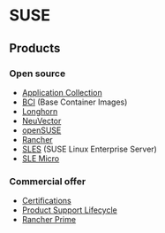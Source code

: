 # SUSE

## Products

### Open source

* [Application Collection](application-collection.md)
* [BCI](bci.md) (Base Container Images)
* [Longhorn](longhorn.md)
* [NeuVector](neuvector.md)
* [openSUSE](opensuse.md)
* [Rancher](rancher.md)
* [SLES](sles.md) (SUSE Linux Enterprise Server)
* [SLE Micro](sle-micro.md)

### Commercial offer

* [Certifications](https://www.suse.com/support/security/certifications/)
* [Product Support Lifecycle](https://www.suse.com/lifecycle/)
* [Rancher Prime](rancher-prime.md)
